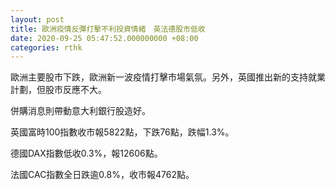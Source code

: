 ```yaml
---
layout: post
title: 歐洲疫情反彈打擊不利投資情緒　英法德股市低收
date: 2020-09-25 05:47:52.000000000 +08:00
categories: rthk
---
```


歐洲主要股市下跌，歐洲新一波疫情打擊市場氣氛。另外，英國推出新的支持就業計劃，但股市反應不大。

併購消息則帶動意大利銀行股造好。

英國富時100指數收市報5822點，下跌76點，跌幅1.3%。

德國DAX指數低收0.3%，報12606點。

法國CAC指數全日跌逾0.8%，收市報4762點。
